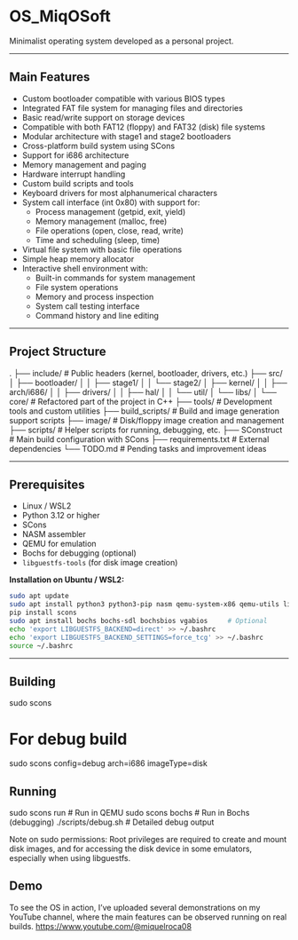 # OS_MiqOSoft

Minimalist operating system developed as a personal project.

---

## Main Features

- Custom bootloader compatible with various BIOS types  
- Integrated FAT file system for managing files and directories  
- Basic read/write support on storage devices  
- Compatible with both FAT12 (floppy) and FAT32 (disk) file systems  
- Modular architecture with stage1 and stage2 bootloaders  
- Cross-platform build system using SCons  
- Support for i686 architecture  
- Memory management and paging  
- Hardware interrupt handling  
- Custom build scripts and tools  
- Keyboard drivers for most alphanumerical characters  
- System call interface (int 0x80) with support for:  
  - Process management (getpid, exit, yield)  
  - Memory management (malloc, free)  
  - File operations (open, close, read, write)  
  - Time and scheduling (sleep, time)  
- Virtual file system with basic file operations  
- Simple heap memory allocator  
- Interactive shell environment with:  
  - Built-in commands for system management  
  - File system operations  
  - Memory and process inspection  
  - System call testing interface  
  - Command history and line editing  

---

## Project Structure

.
├── include/ # Public headers (kernel, bootloader, drivers, etc.)
├── src/
│ ├── bootloader/
│ │ ├── stage1/
│ │ └── stage2/
│ ├── kernel/
│ │ ├── arch/i686/
│ │ ├── drivers/
│ │ ├── hal/
│ │ └── util/
│ └── libs/
│ └── core/ # Refactored part of the project in C++
├── tools/ # Development tools and custom utilities
├── build_scripts/ # Build and image generation support scripts
├── image/ # Disk/floppy image creation and management
├── scripts/ # Helper scripts for running, debugging, etc.
├── SConstruct # Main build configuration with SCons
├── requirements.txt # External dependencies
└── TODO.md # Pending tasks and improvement ideas

---

## Prerequisites

- Linux / WSL2  
- Python 3.12 or higher  
- SCons  
- NASM assembler  
- QEMU for emulation  
- Bochs for debugging (optional)  
- `libguestfs-tools` (for disk image creation)  

**Installation on Ubuntu / WSL2:**

```bash
sudo apt update
sudo apt install python3 python3-pip nasm qemu-system-x86 qemu-utils libguestfs-tools
pip install scons
sudo apt install bochs bochs-sdl bochsbios vgabios     # Optional
echo 'export LIBGUESTFS_BACKEND=direct' >> ~/.bashrc
echo 'export LIBGUESTFS_BACKEND_SETTINGS=force_tcg' >> ~/.bashrc
source ~/.bashrc
```
---
## Building
sudo scons
# For debug build
sudo scons config=debug arch=i686 imageType=disk

## Running
sudo scons run         # Run in QEMU
sudo scons bochs       # Run in Bochs (debugging)
./scripts/debug.sh     # Detailed debug output

Note on sudo permissions:
Root privileges are required to create and mount disk images, and for accessing the disk device in some emulators, especially when using libguestfs.

## Demo

To see the OS in action, I’ve uploaded several demonstrations on my YouTube channel, where the main features can be observed running on real builds.
https://www.youtube.com/@miquelroca08
